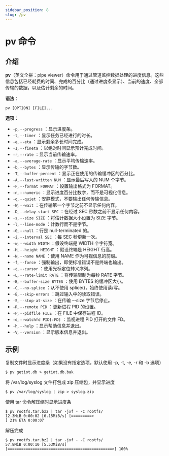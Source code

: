 ```yaml
---
sidebar_position: 8
slug: /pv
---
```


# pv 命令



## 介绍

**pv**（英文全拼：pipe viewer）命令用于通过管道监控数据处理的进度信息。这些信息包括已经耗费的时间、完成的百分比（通过进度条显示）、当前的速度、全部传输的数据，以及估计剩余的时间。

**语法**：

```shell
pv [OPTION] [FILE]...
```

**选项**：

- `-p`, `--progress` ：显示进度条。
- `-t`, `--timer` ：显示任务已经进行的时长。
- `-e`, `--eta` ：显示剩余多长时间完成。
- `-I`, `--fineta` ：以绝对时间显示预计完成时间。
- `-r`, `--rate` ：显示当前传输速率。
- `-a`, `--average-rate` ：显示平均传输速率。
- `-b`, `--bytes` ：显示传输的字节数。
- `-T`, `--buffer-percent` ：显示正在使用的传输缓冲区的百分比。
- `-A`, `--last-written NUM` ：显示最后写入的 NUM 个字节。
- `-F`, `--format FORMAT` ：设置输出格式为 FORMAT。
- `-n`, `--numeric` ：显示进度百分比数字，而不是可视化信息。
- `-q`, `--quiet` ：安静模式，不要输出任何传输信息。
- `-W`, `--wait` ：在传输第一个字节之前不显示任何内容。
- `-D`, `--delay-start SEC` ：在经过 SEC 秒数之前不显示任何内容。
- `-s`, `--size SIZE` ：将估计数据大小设置为 SIZE 字节。
- `-l`, `--line-mode` ：计数行而不是字节。
- `-0`, `--null` ：行是 null-terminated 的。
- `-i`, `--interval SEC` ：每 SEC 秒更新一次。
- `-w`, `--width WIDTH` ：假设终端是 WIDTH 个字符宽。
- `-H`, `--height HEIGHT` ：假设终端是 HEIGHT 行高。
- `-N`, `--name NAME` ：使用 NAME 作为可视信息的前缀。
- `-f`, `--force` ：强制输出，即使标准错误不是终端也输出。
- `-c`, `--cursor` ：使用光标定位转义序列。
- `-L`, `--rate-limit RATE` ：将传输限制为每秒 RATE 字节。
- `-B`, `--buffer-size BYTES` ：使用 BYTES 的缓冲区大小。
- `-C`, `--no-splice` ：从不使用 splice()，始终使用读/写。
- `-E`, `--skip-errors` ：跳过输入中的读取错误。
- `-S`, `--stop-at-size` ：在传输 --size 字节后停止。
- `-R`, `--remote PID` ：更新进程 PID 的设置。
- `-P`, `--pidfile FILE` ：在 FILE 中保存进程 ID。
- `-d`, `--watchfd PID[:FD]` ：监视进程 PID 打开的文件 FD。
- `-h`, `--help` ：显示帮助信息并退出。
- `-V`, `--version` ：显示版本信息并退出。



## 示例

复制文件时显示进度条（如果没有指定选项，默认使用 -p, -t, -e, -r 和 -b 选项）

```shell
$ pv getiot.db > getiot.db.bak
```

将 /var/log/syslog 文件打包成 zip 压缩包，并显示进度

```shell
$ pv /var/log/syslog | zip > syslog.zip
```

使用 tar 命令解压缩时显示进度条

```shell
$ pv rootfs.tar.bz2 | tar -jxf - -C rootfs/
12.3MiB 0:00:02 [6.15MiB/s] [=========>                                     ] 21% ETA 0:00:07
```

解压完成

```shell
$ pv rootfs.tar.bz2 | tar -jxf - -C rootfs/
57.8MiB 0:00:10 [5.53MiB/s] [==============================================>] 100%
```






